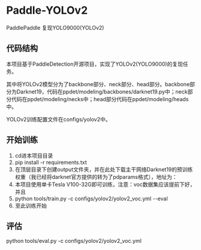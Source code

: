 # Paddle-YOLOv2

PaddlePaddle 复现YOLO9000(YOLOv2)

## 代码结构

本项目基于PaddleDetection开源项目，实现了YOLOv2(YOLO9000)的复现任务。

其中将YOLOv2模型分为了backbone部分、neck部分、head部分。backbone部分为Darknet19，代码在ppdet/modeling/backbones/darknet19.py中；neck部分代码在ppdet/modeling/necks中；head部分代码在ppdet/modeling/heads中。

YOLOv2训练配置文件在configs/yolov2中。

## 开始训练

1. cd进本项目目录
2. pip install -r requirements.txt
3. 在顶层目录下创建output文件夹，并在此处下载主干网络Darknet19的预训练权重（我已经将darknet官方提供的转为了pdparams格式），地址为：
4. 本项目使用单卡Tesla V100-32G即可训练，注意：voc数据集应该提前下好，并且
5. python tools/train.py -c configs/yolov2/yolov2_voc.yml --eval
6. 至此训练开始

## 评估

python tools/eval.py -c configs/yolov2/yolov2_voc.yml
